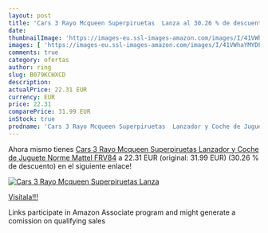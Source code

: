 ```yaml
---
layout: post
title: 'Cars 3 Rayo Mcqueen Superpiruetas  Lanza al 30.26 % de descuento'
date: 
thumbnailImage: 'https://images-eu.ssl-images-amazon.com/images/I/41VWhaYMYDL._SL200_.jpg'
images: [ 'https://images-eu.ssl-images-amazon.com/images/I/41VWhaYMYDL._SL200_.jpg' ]
comments: true
category: ofertas
author: ring
slug: B079KCHXCD
description:
actualPrice: 22.31 EUR
currency: EUR
price: 22.31
comparePrice: 31.99 EUR
inStock: true
prodname: 'Cars 3 Rayo Mcqueen Superpiruetas  Lanzador y Coche de Juguete  Norme Mattel FRV84'
---
```


Ahora mismo tienes [Cars 3 Rayo Mcqueen Superpiruetas  Lanzador y Coche de Juguete  Norme Mattel FRV84](https://www.amazon.es/dp/B079KCHXCD/?tag=tolees-21) a 22.31 EUR (original: 31.99 EUR) (30.26 %  de descuento) en el siguiente enlace!

[![Cars 3 Rayo Mcqueen Superpiruetas  Lanza](https://images-eu.ssl-images-amazon.com/images/I/41VWhaYMYDL._SL200_.jpg)](https://www.amazon.es/dp/B079KCHXCD/?tag=tolees-21)

[Visítala!!!](https://www.amazon.es/dp/B079KCHXCD/?tag=tolees-21)

Links participate in Amazon Associate program and might generate a comission on qualifying sales

